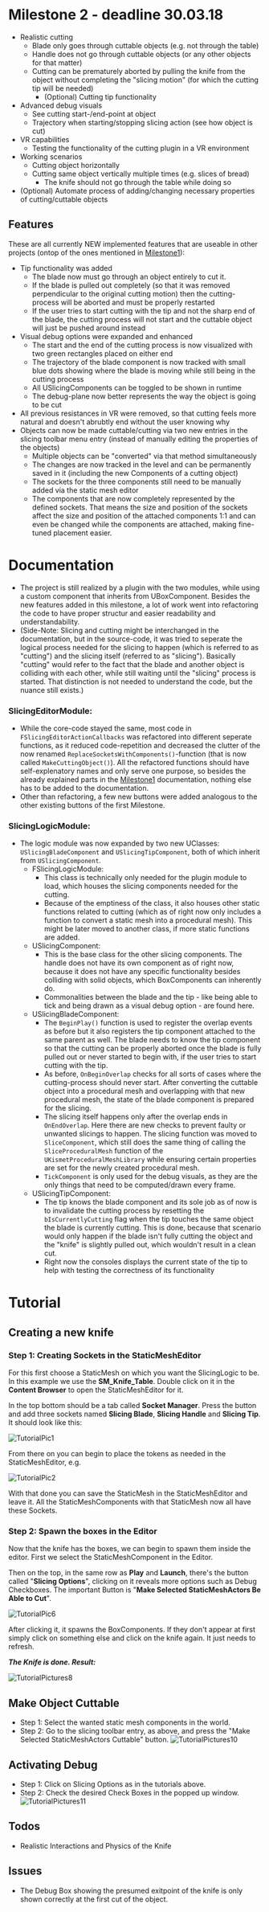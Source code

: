 # Milestone 2 - deadline 30.03.18

* Realistic cutting
  * Blade only goes through cuttable objects (e.g. not through the table)
  * Handle does not go through cuttable objects (or any other objects for that matter)
  * Cutting can be prematurely aborted by pulling the knife from the object without completing the "slicing motion" (for which the cutting tip will be needed)
     * (Optional) Cutting tip functionality 
* Advanced debug visuals
  * See cutting start-/end-point at object
  * Trajectory when starting/stopping slicing action (see how object is cut)
* VR capabilities
  * Testing the functionality of the cutting plugin in a VR environment
* Working scenarios
  * Cutting object horizontally
  * Cutting same object vertically multiple times (e.g. slices of bread)
    * The knife should not go through the table while doing so
* (Optional) Automate process of adding/changing necessary properties of cutting/cuttable objects
  
## Features
These are all currently NEW implemented features that are useable in other projects (ontop of the ones mentioned in [Milestone1](Documentation/Milestone1.md)):

* Tip functionality was added
  * The blade now must go through an object entirely to cut it.
  * If the blade is pulled out completely (so that it was removed perpendicular to the original cutting motion) then the cutting-process will be aborted and must be properly restarted
  * If the user tries to start cutting with the tip and not the sharp end of the blade, the cutting process will not start and the cuttable object will just be pushed around instead
* Visual debug options were expanded and enhanced
  * The start and the end of the cutting process is now visualized with two green rectangles placed on either end
  * The trajectory of the blade component is now tracked with small blue dots showing where the blade is moving while still being in the cutting process
  * All USlicingComponents can be toggled to be shown in runtime
  * The debug-plane now better represents the way the object is going to be cut
* All previous resistances in VR were removed, so that cutting feels more natural and doesn't abrubtly end without the user knowing why
* Objects can now be made cuttable/cutting via two new entries in the slicing toolbar menu entry (instead of manually editing the properties of the objects)
  * Multiple objects can be "converted" via that method simultaneously
  * The changes are now tracked in the level and can be permanently saved in it (including the new Components of a cutting object)
  * The sockets for the three components still need to be manually added via the static mesh editor
  * The components that are now completely represented by the defined sockets. That means the size and position of the sockets affect the size and position of the attached components 1:1 and can even be changed while the components are attached, making fine-tuned placement easier.



# Documentation

* The project is still realized by a plugin with the two modules, while using a custom component that inherits from UBoxComponent. Besides the new features added in this milestone, a lot of work went into refactoring the code to have proper structur and easier readability and understandability.
* (Side-Note: Slicing and cutting might be interchanged in the documentation, but in the source-code, it was tried to seperate the logical process needed for the slicing to happen (which is referred to as "cutting") and the slicing itself (referred to as "slicing"). Basically "cutting" would refer to the fact that the blade and another object is colliding with each other, while still waiting until the "slicing" process is started. That distinction is not needed to understand the code, but the nuance still exists.)

### SlicingEditorModule:

* While the core-code stayed the same, most code in `FSlicingEditorActionCallbacks` was refactored into different seperate functions, as it reduced code-repetition and decreased the clutter of the now renamed `ReplaceSocketsWithComponents()`-function (that is now called `MakeCuttingObject()`). All the refactored functions should have self-explenatory names and only serve one purpose, so besides the already explained parts in the [Milestone1](Documentation/Milestone1.md) documentation, nothing else has to be added to the documentation.
* Other than refactoring, a few new buttons were added analogous to the other existing buttons of the first Milestone.

### SlicingLogicModule:

* The logic module was now expanded by two new UClasses: `USlicingBladeComponent` and `USlicingTipComponent`, both of which inherit from `USlicingComponent`.
  * FSlicingLogicModule:
    * This class is technically only needed for the plugin module to load, which houses the slicing components needed for the cutting.
    * Because of the emptiness of the class, it also houses other static functions related to cutting (which as of right now only includes a function to convert a static mesh into a procedural mesh). This might be later moved to another class, if more static functions are added.
  * USlicingComponent:
    * This is the base class for the other slicing components. The handle does not have its own component as of right now, because it does not have any specific functionality besides colliding with solid objects, which BoxComponents can inherently do.
    * Commonalities between the blade and the tip - like being able to tick and being drawn as a visual debug option - are found here.
  * USlicingBladeComponent:
    * The `BeginPlay()` function is used to register the overlap events as before but it also registers the tip component attached to the same parent as well. The blade needs to know the tip component so that the cutting can be properly aborted once the blade is fully pulled out or never started to begin with, if the user tries to start cutting with the tip.
    * As before, `OnBeginOverlap` checks for all sorts of cases where the cutting-process should never start. After converting the cuttable object into a procedural mesh and overlapping with that new procedural mesh, the state of the blade component is prepared for the slicing.
    * The slicing itself happens only after the overlap ends in `OnEndOverlap`. Here there are new checks to prevent faulty or unwanted slicings to happen. The slicing function was moved to `SliceComponent`, which still does the same thing of calling the `SliceProceduralMesh` function of the `UKismetProceduralMeshLibrary` while ensuring certain properties are set for the newly created procedural mesh.
    * `TickComponent` is only used for the debug visuals, as they are the only things that need to be computed/drawn every frame.
  * USlicingTipComponent:
    * The tip knows the blade component and its sole job as of now is to invalidate the cutting process by resetting the `bIsCurrentlyCutting` flag when the tip touches the same object the blade is currently cutting. This is done, because that scenario would only happen if the blade isn't fully cutting the object and the "knife" is slightly pulled out, which wouldn't result in a clean cut.
    * Right now the consoles displays the current state of the tip to help with testing the correctness of its functionality


# Tutorial

## Creating a new knife

### Step 1: Creating Sockets in the StaticMeshEditor

For this first choose a StaticMesh on which you want the SlicingLogic to be.
In this example we use the **SM_Knife_Table**. Double click on it in the
**Content Browser** to open the StaticMeshEditor for it.

In the top bottom should be a tab called **Socket Manager**. Press the button
and add three sockets named **Slicing Blade**, **Slicing Handle** and **Slicing Tip**.
It should look like this: 

![TutorialPic1](TutorialPictures/1.PNG)

From there on you can begin to place the tokens as needed in the StaticMeshEditor, e.g.

![TutorialPic2](TutorialPictures/2.PNG)

With that done you can save the StaticMesh in the StaticMeshEditor and leave it.
All the StaticMeshComponents with that StaticMesh now all have these Sockets.


### Step 2: Spawn the boxes in the Editor

Now that the knife has the boxes, we can begin to spawn them inside the editor.
First we select the StaticMeshComponent in the Editor.

Then on the top, in the same row as **Play** and **Launch**, there's the button
called "**Slicing Options**", clicking on it reveals more options such as Debug
Checkboxes. The important Button is "**Make Selected StaticMeshActors Be Able to Cut**".

![TutorialPic6](TutorialPictures/6.PNG)

After clicking it, it spawns the BoxComponents. If they don't appear at first
simply click on something else and click on the knife again. It just needs
to refresh.

***The Knife is done. Result:***

![TutorialPictures8](TutorialPictures/8.PNG)


## Make Object Cuttable

* Step 1: Select the wanted static mesh components in the world.
* Step 2: Go to the slicing toolbar entry, as above, and press the "Make Selected StaticMeshActors Cuttable" button.
![TutorialPictures10](TutorialPictures/10.PNG)


## Activating Debug

* Step 1: Click on Slicing Options as in the tutorials above.
* Step 2: Check the desired Check Boxes in the popped up window.
![TutorialPictures11](TutorialPictures/11.PNG)

	

## Todos

- Realistic Interactions and Physics of the Knife

## Issues

- The Debug Box showing the presumed exitpoint of the knife is only shown correctly at the first cut of the object.